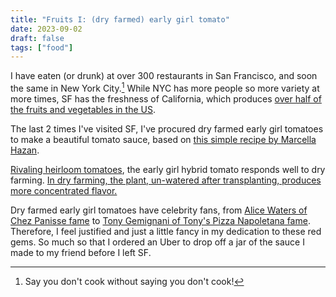 ```yaml
---
title: "Fruits I: (dry farmed) early girl tomato"
date: 2023-09-02
draft: false
tags: ["food"]
---
```

I have eaten (or drunk) at over 300 restaurants in San Francisco, and soon the same in New York City.[^1] While NYC has more people so more variety at more times, SF has the freshness of California, which produces [over half of the fruits and vegetables in the US](https://www.cdfa.ca.gov/farm_bill).
[^1]: Say you don't cook without saying you don't cook!

The last 2 times I've visited SF, I've procured dry farmed early girl tomatoes to make a beautiful tomato sauce, based on [this simple recipe by Marcella Hazan](https://cooking.nytimes.com/recipes/1015178-marcella-hazans-tomato-sauce).

[Rivaling heirloom tomatoes](https://web.archive.org/web/20080921131654/http://www.seasonalchef.com/marketreport082008.htm), the early girl hybrid tomato responds well to dry farming. [In dry farming, the plant, un-watered after transplanting, produces more concentrated flavor.](https://web.archive.org/web/20090703035852/http://nopasf.com/food/a_visit_to_dirty_girl)

Dry farmed early girl tomatoes have celebrity fans, from [Alice Waters of Chez Panisse fame](https://web.archive.org/web/20000310104625/http://www.seasonalchef.com/waters.htm) to [Tony Gemignani of Tony's Pizza Napoletana fame](https://tonygemignani.com/tony-gemignani-talks-secrets-to-great-tasting-tomato-sauce/). Therefore, I feel justified and just a little fancy in my dedication to these red gems. So much so that I ordered an Uber to drop off a jar of the sauce I made to my friend before I left SF.